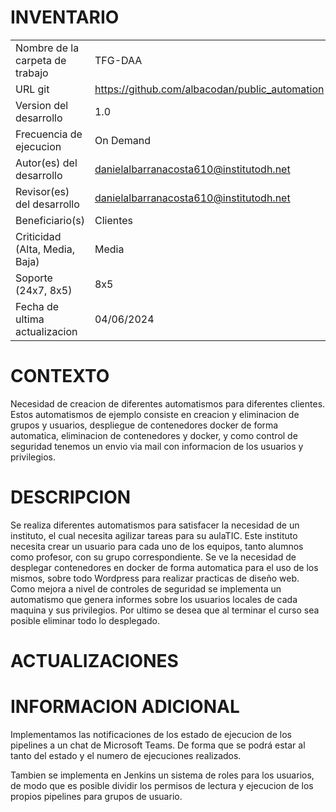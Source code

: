 # INVENTARIO

|   |   | 
|---|---|
| Nombre de la carpeta de trabajo | TFG-DAA |
| URL git | https://github.com/albacodan/public_automation |
| Version del desarrollo | 1.0  |
| Frecuencia de ejecucion | On Demand |
| Autor(es) del desarrollo  | danielalbarranacosta610@institutodh.net |
| Revisor(es) del desarrollo | danielalbarranacosta610@institutodh.net |
| Beneficiario(s) | Clientes |
| Criticidad (Alta, Media, Baja) | Media |
| Soporte (24x7, 8x5) | 8x5 |
| Fecha de ultima actualizacion | 04/06/2024 |
 
# CONTEXTO
Necesidad de creacion de diferentes automatismos para diferentes clientes. Estos automatismos de ejemplo consiste en creacion y eliminacion de grupos y usuarios, despliegue de contenedores docker de forma automatica, eliminacion de contenedores y docker, y como control de seguridad tenemos un envio via mail con informacion de los usuarios y privilegios.
  
# DESCRIPCION
Se realiza diferentes automatismos para satisfacer la necesidad de un instituto, el cual necesita agilizar tareas para su aulaTIC. Este instituto necesita crear un usuario para cada uno de los equipos, tanto alumnos como profesor, con su grupo correspondiente. Se ve la necesidad de desplegar contenedores en docker de forma automatica para el uso de los mismos, sobre todo Wordpress para realizar practicas de diseño web. Como mejora a nivel de controles de seguridad se implementa un automatismo que genera informes sobre los usuarios locales de cada maquina y sus privilegios. Por ultimo se desea que al terminar el curso sea posible eliminar todo lo desplegado.

# ACTUALIZACIONES


# INFORMACION ADICIONAL
Implementamos las notificaciones de los estado de ejecucion de los pipelines a un chat de Microsoft Teams. De forma que se podrá estar al tanto del estado y el numero de ejecuciones realizados.

Tambien se implementa en Jenkins un sistema de roles para los usuarios, de modo que es posible dividir los permisos de lectura y ejecucion de los propios pipelines para grupos de usuario.


